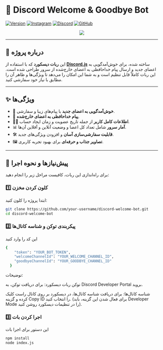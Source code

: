 # 🌟 **Discord Welcome & Goodbye Bot**

[![Version][version-shield]][version-url]
[![Instagram](https://img.shields.io/badge/Instagram-%23E4405F.svg?style=for-the-badge&logo=Instagram&logoColor=white)](https://www.instagram.com/amireb._.og0047/)
[![Discord](https://img.shields.io/badge/Discord-%237289DA.svg?style=for-the-badge&logo=discord&logoColor=white)](https://discord.gg/y5xdvspv)
[![GitHub](https://img.shields.io/badge/GitHub-%23121011.svg?style=for-the-badge&logo=github&logoColor=white)](https://github.com/amireog)

[version-shield]: https://img.shields.io/badge/version-1.0.0-blue
[version-url]: https://github.com/your-username/your-repo/releases

<center><img src="https://capsule-render.vercel.app/api?type=waving&color=gradient&height=200&section=header&text=Discord-Welcome-Bot&fontSize=80&fontAlignY=35&animation=twinkling&fontColor=gradient" /></center>

---

## 📖 **درباره پروژه**

این **ربات دیسکورد** که با استفاده از **[Discord.js](https://discord.js.org)** ساخته شده، برای خوش‌آمدگویی به اعضای جدید و ارسال پیام خداحافظی به اعضای خارج‌شده از سرور طراحی شده است. این ربات کاملاً قابل تنظیم است و به شما این امکان را می‌دهد تا ویژگی‌ها و ظاهر آن را مطابق با نیاز خود سفارشی کنید.

---

## ✨ **ویژگی‌ها**

- 🎉 **خوش‌آمدگویی به اعضای جدید** با پیام‌های زیبا و سفارشی.
- 👋 **پیام خداحافظی به اعضای خارج‌شده**.
- 🧑‍💻 **اطلاعات کامل کاربر** از جمله تاریخ عضویت و زمان ایجاد حساب.
- 📊 **آمار سرور** شامل تعداد کل اعضا و وضعیت آنلاین و آفلاین آن‌ها.
- 🛠️ **قابلیت سفارشی‌سازی آسان** و افزودن ویژگی‌های جدید.
- 🖼️ **تصاویر جذاب و حرفه‌ای** برای بهبود تجربه کاربری.

---

## 🚀 **پیش‌نیازها و نحوه اجرا**

برای راه‌اندازی این ربات، کافیست مراحل زیر را انجام دهید:

### 1️⃣ **کلون کردن مخزن**

ابتدا پروژه را کلون کنید:

```bash
git clone https://github.com/your-username/discord-welcome-bot.git
cd discord-welcome-bot
```

### 2️⃣ **پیکربندی توکن و شناسه کانال‌ها**

این کد را وارد کنید 

```bash
{
    "token": "YOUR_BOT_TOKEN",
    "welcomeChannelId": "YOUR_WELCOME_CHANNEL_ID",
    "goodbyeChannelId": "YOUR_GOODBYE_CHANNEL_ID"
  }

  ```
  توضیحات:

توکن ربات دیسکورد: برای دریافت توکن، به Discord Developer Portal بروید.

شناسه کانال‌ها: برای دریافت شناسه کانال‌ها، در دیسکورد بر روی کانال راست کلیک کرده و گزینه Copy ID را انتخاب کنید. (برای فعال شدن این گزینه، باید Developer Mode را در تنظیمات دیسکورد روشن کنید).
  ### 3️⃣  **اجرا کردن بات**
این دستور برای اجرا بات
  ```bash
npm install
node index.js
```



